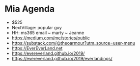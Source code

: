 # Mia Agenda

* $525
* NextVillage: popular guy
* HH: ms365 email ~ marty ~ Jeanne
* <a href="https://medium.com/me/stories/public">https://medium.com/me/stories/public</a>
* <a href="https://substack.com/@theoarmour?utm_source=user-menu">https://substack.com/@theoarmour?utm_source=user-menu</a>
* <a href="https://EverEverLand.net">https://EverEverLand.net</a>
* <a href="https://evereverland.github.io/2019/">https://evereverland.github.io/2019/</a>
* <a href="https://evereverland.github.io/2019/everlandings/">https://evereverland.github.io/2019/everlandings/</a>